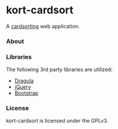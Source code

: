 kort-cardsort
===========

A [cardsorting](https://en.wikipedia.org/wiki/Card_sorting) web application.


### About


### Libraries

The following 3rd party libraries are utilized:

* [Dragula](https://github.com/bevacqua/dragula)
* [jQuery](https://jquery.com/)
* [Bootstrap](http://getbootstrap.com/)


### License

kort-cardsort is licensed under the GPLv3.
